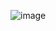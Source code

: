 ![image](https://github.com/PaulaYaniz/year_2/assets/89135778/ac7192a0-4412-47d5-8ac7-17e438f4df7a)
